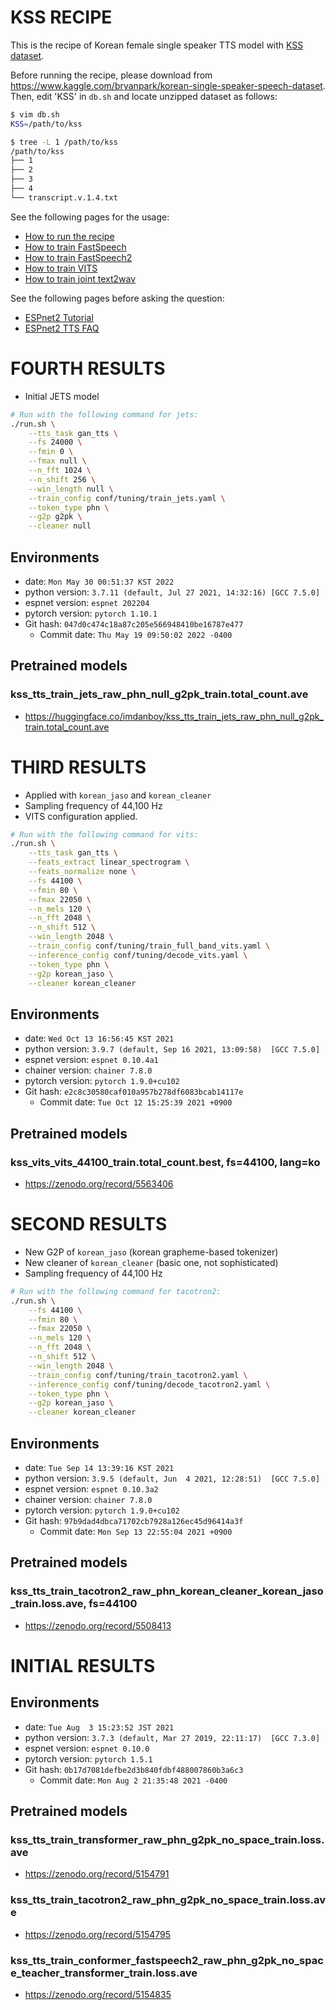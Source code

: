 # KSS RECIPE

This is the recipe of Korean female single speaker TTS model with [KSS dataset](https://www.kaggle.com/bryanpark/korean-single-speaker-speech-dataset).

Before running the recipe, please download from https://www.kaggle.com/bryanpark/korean-single-speaker-speech-dataset.  
Then, edit 'KSS' in `db.sh` and locate unzipped dataset as follows:

```bash
$ vim db.sh
KSS=/path/to/kss

$ tree -L 1 /path/to/kss
/path/to/kss
├── 1
├── 2
├── 3
├── 4
└── transcript.v.1.4.txt
```

See the following pages for the usage:
- [How to run the recipe](../../TEMPLATE/tts1/README.md#how-to-run)
- [How to train FastSpeech](../../TEMPLATE/tts1/README.md#fastspeech-training)
- [How to train FastSpeech2](../../TEMPLATE/tts1/README.md#fastspeech2-training)
- [How to train VITS](../../TEMPLATE/tts1/README.md#vits-training)
- [How to train joint text2wav](../../TEMPLATE/tts1/README.md#joint-text2wav-training)

See the following pages before asking the question:
- [ESPnet2 Tutorial](https://espnet.github.io/espnet/espnet2_tutorial.html)
- [ESPnet2 TTS FAQ](../../TEMPLATE/tts1/README.md#faq)


# FOURTH RESULTS

- Initial JETS model

```sh
# Run with the following command for jets:
./run.sh \
    --tts_task gan_tts \
    --fs 24000 \
    --fmin 0 \
    --fmax null \
    --n_fft 1024 \
    --n_shift 256 \
    --win_length null \
    --train_config conf/tuning/train_jets.yaml \
    --token_type phn \
    --g2p g2pk \
    --cleaner null
```

## Environments
- date: `Mon May 30 00:51:37 KST 2022`
- python version: `3.7.11 (default, Jul 27 2021, 14:32:16) [GCC 7.5.0]`
- espnet version: `espnet 202204`
- pytorch version: `pytorch 1.10.1`
- Git hash: `047d0c474c18a87c205e566948410be16787e477`
  - Commit date: `Thu May 19 09:50:02 2022 -0400`

## Pretrained models

### kss_tts_train_jets_raw_phn_null_g2pk_train.total_count.ave
- https://huggingface.co/imdanboy/kss_tts_train_jets_raw_phn_null_g2pk_train.total_count.ave


# THIRD RESULTS
- Applied with `korean_jaso` and `korean_cleaner`
- Sampling frequency of 44,100 Hz
- VITS configuration applied.

```sh
# Run with the following command for vits:
./run.sh \
    --tts_task gan_tts \
    --feats_extract linear_spectrogram \
    --feats_normalize none \
    --fs 44100 \
    --fmin 80 \
    --fmax 22050 \
    --n_mels 120 \
    --n_fft 2048 \
    --n_shift 512 \
    --win_length 2048 \
    --train_config conf/tuning/train_full_band_vits.yaml \
    --inference_config conf/tuning/decode_vits.yaml \
    --token_type phn \
    --g2p korean_jaso \
    --cleaner korean_cleaner
```

## Environments
- date: `Wed Oct 13 16:56:45 KST 2021`
- python version: `3.9.7 (default, Sep 16 2021, 13:09:58)  [GCC 7.5.0]`
- espnet version: `espnet 0.10.4a1`
- chainer version: `chainer 7.8.0`
- pytorch version: `pytorch 1.9.0+cu102`
- Git hash: `e2c8c30580caf010a957b278df6083bcab14117e`
  - Commit date: `Tue Oct 12 15:25:39 2021 +0900`

## Pretrained models

### kss_vits_vits_44100_train.total_count.best, fs=44100, lang=ko
- https://zenodo.org/record/5563406


# SECOND RESULTS
- New G2P of `korean_jaso` (korean grapheme-based tokenizer)
- New cleaner of `korean_cleaner` (basic one, not sophisticated)
- Sampling frequency of 44,100 Hz

```sh
# Run with the following command for tacotron2:
./run.sh \
    --fs 44100 \
    --fmin 80 \
    --fmax 22050 \
    --n_mels 120 \
    --n_fft 2048 \
    --n_shift 512 \
    --win_length 2048 \
    --train_config conf/tuning/train_tacotron2.yaml \
    --inference_config conf/tuning/decode_tacotron2.yaml \
    --token_type phn \
    --g2p korean_jaso \
    --cleaner korean_cleaner
```

## Environments
- date: `Tue Sep 14 13:39:16 KST 2021`
- python version: `3.9.5 (default, Jun  4 2021, 12:28:51)  [GCC 7.5.0]`
- espnet version: `espnet 0.10.3a2`
- chainer version: `chainer 7.8.0`
- pytorch version: `pytorch 1.9.0+cu102`
- Git hash: `97b9dad4dbca71702cb7928a126ec45d96414a3f`
  - Commit date: `Mon Sep 13 22:55:04 2021 +0900`

## Pretrained models

### kss_tts_train_tacotron2_raw_phn_korean_cleaner_korean_jaso_train.loss.ave, fs=44100
- https://zenodo.org/record/5508413


# INITIAL RESULTS

## Environments
- date: `Tue Aug  3 15:23:52 JST 2021`
- python version: `3.7.3 (default, Mar 27 2019, 22:11:17)  [GCC 7.3.0]`
- espnet version: `espnet 0.10.0`
- pytorch version: `pytorch 1.5.1`
- Git hash: `0b17d7081defbe2d3b840fdbf488007860b3a6c3`
  - Commit date: `Mon Aug 2 21:35:48 2021 -0400`

## Pretrained models

### kss_tts_train_transformer_raw_phn_g2pk_no_space_train.loss.ave
- https://zenodo.org/record/5154791

### kss_tts_train_tacotron2_raw_phn_g2pk_no_space_train.loss.ave
- https://zenodo.org/record/5154795

### kss_tts_train_conformer_fastspeech2_raw_phn_g2pk_no_space_teacher_transformer_train.loss.ave
- https://zenodo.org/record/5154835
